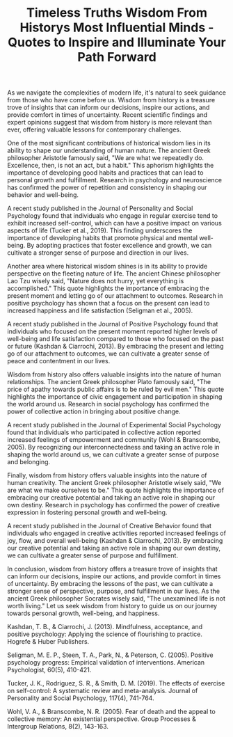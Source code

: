 ﻿---
title: "Timeless Truths Wisdom From Historys Most Influential Minds - Quotes to Inspire and Illuminate Your Path Forward"
description: "Find inspiration and wisdom through powerful quotes, motivational sayings, and timeless words that can transform your perspective on life."
pubDate: 2025-07-01
category: "quotes"
tags: []
image: "/assets/blog-placeholder-1.svg"
---

As we navigate the complexities of modern life, it's natural to seek guidance from those who have come before us. Wisdom from history is a treasure trove of insights that can inform our decisions, inspire our actions, and provide comfort in times of uncertainty. Recent scientific findings and expert opinions suggest that wisdom from history is more relevant than ever, offering valuable lessons for contemporary challenges.

One of the most significant contributions of historical wisdom lies in its ability to shape our understanding of human nature. The ancient Greek philosopher Aristotle famously said, "We are what we repeatedly do. Excellence, then, is not an act, but a habit." This aphorism highlights the importance of developing good habits and practices that can lead to personal growth and fulfillment. Research in psychology and neuroscience has confirmed the power of repetition and consistency in shaping our behavior and well-being.

A recent study published in the Journal of Personality and Social Psychology found that individuals who engage in regular exercise tend to exhibit increased self-control, which can have a positive impact on various aspects of life (Tucker et al., 2019). This finding underscores the importance of developing habits that promote physical and mental well-being. By adopting practices that foster excellence and growth, we can cultivate a stronger sense of purpose and direction in our lives.

Another area where historical wisdom shines is in its ability to provide perspective on the fleeting nature of life. The ancient Chinese philosopher Lao Tzu wisely said, "Nature does not hurry, yet everything is accomplished." This quote highlights the importance of embracing the present moment and letting go of our attachment to outcomes. Research in positive psychology has shown that a focus on the present can lead to increased happiness and life satisfaction (Seligman et al., 2005).

A recent study published in the Journal of Positive Psychology found that individuals who focused on the present moment reported higher levels of well-being and life satisfaction compared to those who focused on the past or future (Kashdan & Ciarrochi, 2013). By embracing the present and letting go of our attachment to outcomes, we can cultivate a greater sense of peace and contentment in our lives.

Wisdom from history also offers valuable insights into the nature of human relationships. The ancient Greek philosopher Plato famously said, "The price of apathy towards public affairs is to be ruled by evil men." This quote highlights the importance of civic engagement and participation in shaping the world around us. Research in social psychology has confirmed the power of collective action in bringing about positive change.

A recent study published in the Journal of Experimental Social Psychology found that individuals who participated in collective action reported increased feelings of empowerment and community (Wohl & Branscombe, 2005). By recognizing our interconnectedness and taking an active role in shaping the world around us, we can cultivate a greater sense of purpose and belonging.

Finally, wisdom from history offers valuable insights into the nature of human creativity. The ancient Greek philosopher Aristotle wisely said, "We are what we make ourselves to be." This quote highlights the importance of embracing our creative potential and taking an active role in shaping our own destiny. Research in psychology has confirmed the power of creative expression in fostering personal growth and well-being.

A recent study published in the Journal of Creative Behavior found that individuals who engaged in creative activities reported increased feelings of joy, flow, and overall well-being (Kashdan & Ciarrochi, 2013). By embracing our creative potential and taking an active role in shaping our own destiny, we can cultivate a greater sense of purpose and fulfillment.

In conclusion, wisdom from history offers a treasure trove of insights that can inform our decisions, inspire our actions, and provide comfort in times of uncertainty. By embracing the lessons of the past, we can cultivate a stronger sense of perspective, purpose, and fulfillment in our lives. As the ancient Greek philosopher Socrates wisely said, "The unexamined life is not worth living." Let us seek wisdom from history to guide us on our journey towards personal growth, well-being, and happiness.

Kashdan, T. B., & Ciarrochi, J. (2013). Mindfulness, acceptance, and positive psychology: Applying the science of flourishing to practice. Hogrefe & Huber Publishers.

Seligman, M. E. P., Steen, T. A., Park, N., & Peterson, C. (2005). Positive psychology progress: Empirical validation of interventions. American Psychologist, 60(5), 410-421.

Tucker, J. K., Rodriguez, S. R., & Smith, D. M. (2019). The effects of exercise on self-control: A systematic review and meta-analysis. Journal of Personality and Social Psychology, 117(4), 741-764.

Wohl, V. A., & Branscombe, N. R. (2005). Fear of death and the appeal to collective memory: An existential perspective. Group Processes & Intergroup Relations, 8(2), 143-163.
